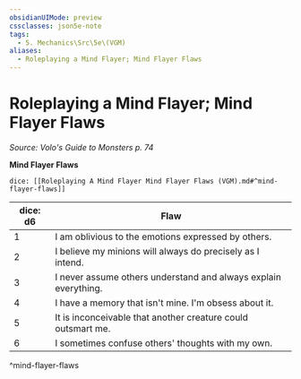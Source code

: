 ```yaml
---
obsidianUIMode: preview
cssclasses: json5e-note
tags:
  - 5. Mechanics\Src\5e\(VGM)
aliases:
  - Roleplaying a Mind Flayer; Mind Flayer Flaws
---
```

# Roleplaying a Mind Flayer; Mind Flayer Flaws
*Source: Volo's Guide to Monsters p. 74* 

**Mind Flayer Flaws**

`dice: [[Roleplaying A Mind Flayer Mind Flayer Flaws (VGM).md#^mind-flayer-flaws]]`

| dice: d6 | Flaw |
|----------|------|
| 1 | I am oblivious to the emotions expressed by others. |
| 2 | I believe my minions will always do precisely as I intend. |
| 3 | I never assume others understand and always explain everything. |
| 4 | I have a memory that isn't mine. I'm obsess about it. |
| 5 | It is inconceivable that another creature could outsmart me. |
| 6 | I sometimes confuse others' thoughts with my own. |
^mind-flayer-flaws
